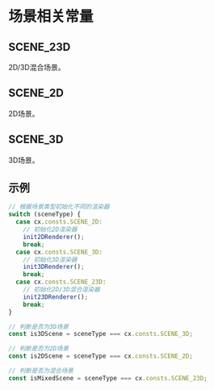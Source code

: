 # 场景相关常量

## SCENE_23D
2D/3D混合场景。

## SCENE_2D
2D场景。

## SCENE_3D
3D场景。

## 示例

```js
// 根据场景类型初始化不同的渲染器
switch (sceneType) {
  case cx.consts.SCENE_2D:
    // 初始化2D渲染器
    init2DRenderer();
    break;
  case cx.consts.SCENE_3D:
    // 初始化3D渲染器
    init3DRenderer();
    break;
  case cx.consts.SCENE_23D:
    // 初始化2D/3D混合渲染器
    init23DRenderer();
    break;
}

// 判断是否为3D场景
const is3DScene = sceneType === cx.consts.SCENE_3D;

// 判断是否为2D场景
const is2DScene = sceneType === cx.consts.SCENE_2D;

// 判断是否为混合场景
const isMixedScene = sceneType === cx.consts.SCENE_23D;